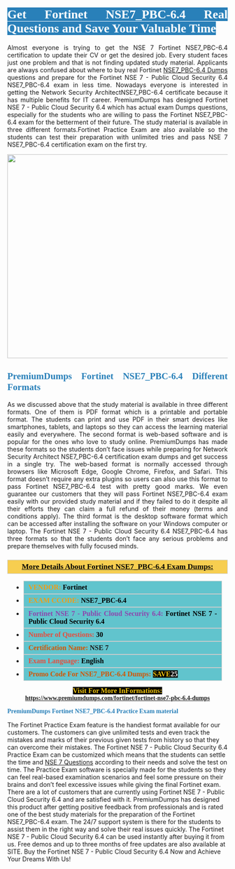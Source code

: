 <h1 style="text-align: justify;"><span style="color:#ffffff;"><span style="font-family:Georgia,serif;"><strong><span style="background-color:#2980b9;">Get Fortinet NSE7_PBC-6.4 Real Questions and Save Your Valuable Time</span></strong></span></span></h1>

<p style="text-align: justify;">Almost everyone is trying to get the NSE 7 Fortinet NSE7_PBC-6.4 certification to update their CV or get the desired job. Every student faces just one problem and that is not finding updated study material. Applicants are always confused about where to buy real Fortinet <a href="https://www.premiumdumps.com/fortinet/fortinet-nse7-pbc-6.4-dumps">NSE7_PBC-6.4 Dumps</a> questions and prepare for the Fortinet NSE 7 - Public Cloud Security 6.4 NSE7_PBC-6.4 exam in less time. Nowadays everyone is interested in getting the Network Security ArchitectNSE7_PBC-6.4 certificate because it has multiple benefits for IT career. PremiumDumps has designed Fortinet NSE 7 - Public Cloud Security 6.4 which has actual exam Dumps questions, especially for the students who are willing to pass the Fortinet NSE7_PBC-6.4 exam for the betterment of their future. The study material is available in three different formats.Fortinet Practice Exam are also available so the students can test their preparation with unlimited tries and pass NSE 7 NSE7_PBC-6.4 certification exam on the first try.</p>

<p style="text-align: center;"><a href="https://www.premiumdumps.com/fortinet/fortinet-nse7-pbc-6.4-dumps"><img alt="" src="https://i.imgur.com/KJGzbJ2.jpeg" style="width: 700px; height: 465px;" /></a></p>

<h2 style="text-align: justify;"><span style="color:#2980b9;"><span style="font-family:Georgia,serif;"><strong>PremiumDumps Fortinet NSE7_PBC-6.4 Different Formats</strong></span></span></h2>

<p style="text-align: justify;">As we discussed above that the study material is available in three different formats. One of them is PDF format which is a printable and portable format. The students can print and use PDF in their smart devices like smartphones, tablets, and laptops so they can access the learning material easily and everywhere. The second format is web-based software and is popular for the ones who love to study online. PremiumDumps has made these formats so the students don’t face issues while preparing for Network Security Architect NSE7_PBC-6.4 certification exam dumps and get success in a single try. The web-based format is normally accessed through browsers like Microsoft Edge, Google Chrome, Firefox, and Safari. This format doesn’t require any extra plugins so users can also use this format to pass Fortinet NSE7_PBC-6.4 test with pretty good marks. We even guarantee our customers that they will pass Fortinet NSE7_PBC-6.4 exam easily with our provided study material and if they failed to do it despite all their efforts they can claim a full refund of their money (terms and conditions apply). The third format is the desktop software format which can be accessed after installing the software on your Windows computer or laptop. The Fortinet NSE 7 - Public Cloud Security 6.4 NSE7_PBC-6.4 has three formats so that the students don’t face any serious problems and prepare themselves with fully focused minds.</p>

<h3 style="background: #f7ce50; border: 1px solid rgb(204, 204, 204); padding: 5px 10px; text-align: center;"><span style="font-family:Georgia,serif;"><u><u><span style="color:#000000;"><span style="font-size:11pt"><span style="line-height:normal"><b><span style="font-size:13.0pt"><span cambria="">More Details About Fortinet NSE7_PBC-6.4 Exam Dumps:</span></span></b></span></span></span></u></u></span></h3>

<ul>
	<li style="margin:0cm 10pt">
	<div style="background:#61c4cd; border: 1px solid rgb(204, 204, 204); padding: 5px 10px; text-align: justify;"><span style="font-family:Georgia,serif;"><span style="font-size:11pt"><span style="line-height:normal"><b><span style="font-size:12.0pt"><span new="" roman="" times=""><span style="color:#f39c12;">VENDOR:</span> <span style="color:#000000;">Fortinet</span></span></span></b></span></span></span></div>
	</li>
	<li style="margin:0cm 10pt">
	<div style="background: #61c4cd; border: 1px solid rgb(204, 204, 204); padding: 5px 10px; text-align: justify;"><span style="font-family:Georgia,serif;"><span style="font-size:11pt"><span style="line-height:normal"><b><span style="font-size:12.0pt"><span new="" roman="" times=""><span style="color:#f39c12;">EXAM CCODE:</span> <span style="color:#000000;">NSE7_PBC-6.4</span></span></span></b></span></span></span></div>
	</li>
	<li style="margin:0cm 10pt">
	<div style="background: #61c4cd; border: 1px solid rgb(204, 204, 204); padding: 5px 10px; text-align: justify;"><span style="font-family:Georgia,serif;"><span style="font-size:11pt"><span style="line-height:normal"><b><span style="font-size:12.0pt"><span new="" roman="" times=""><span style="color:#8e44ad;">Fortinet NSE 7 - Public Cloud Security 6.4:</span> <span style="color:#000000;">Fortinet NSE 7 - Public Cloud Security 6.4</span></span></span></b></span></span></span></div>
	</li>
	<li style="margin:0cm 10pt">
	<div style="background: #61c4cd; border: 1px solid rgb(204, 204, 204); padding: 5px 10px;"><span style="font-family:Georgia,serif;"><span style="font-size:11pt"><span style="line-height:normal"><b><span style="font-size:12.0pt"><span new="" roman="" times=""><span style="color:#e74c3c;">Number of Questions:</span><span style="color:#000000;"><span style="color:#f1c40f;"> </span>30</span></span></span></b></span></span></span></div>
	</li>
	<li style="margin:0cm 10pt">
	<div style="background: #61c4cd; border: 1px solid rgb(204, 204, 204); padding: 5px 10px; text-align: justify;"><span style="font-family:Georgia,serif;"><span style="font-size:11pt"><span style="line-height:normal"><b><span style="font-size:12.0pt"><span new="" roman="" times=""><span style="color:#d35400;">Certification Name:</span> NSE 7</span></span></b></span></span></span></div>
	</li>
	<li style="margin:0cm 10pt">
	<div style="background: #61c4cd; border: 1px solid rgb(204, 204, 204); padding: 5px 10px; text-align: justify;"><span style="font-family:Georgia,serif;"><span style="font-size:11pt"><span style="line-height:normal"><b><span style="font-size:12.0pt"><span new="" roman="" times=""><span style="color:#e74c3c;">Exam Language:</span> <span style="color:#000000;">English</span></span></span></b></span></span></span></div>
	</li>
	<li style="margin:0cm 10pt">
	<div style="background: #61c4cd; border: 1px solid rgb(204, 204, 204); padding: 5px 10px;"><span style="font-family:Georgia,serif;"><span style="font-size:11pt"><span style="line-height:normal"><b><span style="font-size:12.0pt"><span new="" roman="" times=""><span style="color:#d35400;">Promo Code For NSE7_PBC-6.4 Dumps:</span><span style="color:#f1c40f;"> <span style="background-color:#000000;">SAVE</span></span><span style="color:#ffffff;"><span style="background-color:#000000;">25</span></span></span></span></b></span></span></span></div>
	</li>
</ul>

<p style="text-align: center;"><span style="font-family:Georgia,serif;"><strong><span style="font-size:16px;"><span style="color:#f1c40f;"><span style="background-color:#000000;">Visit For More InFormations:</span></span></span> <a href="https://www.premiumdumps.com/fortinet/fortinet-nse7-pbc-6.4-dumps">https://www.premiumdumps.com/fortinet/fortinet-nse7-pbc-6.4-dumps</a></strong></span></p>

<p><span style="color:#2980b9;"><span style="font-family:Georgia,serif;"><strong><strong><strong>PremiumDumps Fortinet NSE7_PBC-6.4 Practice Exam material</strong></strong></strong></span></span></p>

<p>The Fortinet Practice Exam feature is the handiest format available for our customers. The customers can give unlimited tests and even track the mistakes and marks of their previous given tests from history so that they can overcome their mistakes. The Fortinet NSE 7 - Public Cloud Security 6.4 Practice Exam can be customized which means that the students can settle the time and <a href="https://www.premiumdumps.com/fortinet/nse-7-dumps">NSE 7 Questions</a> according to their needs and solve the test on time. The Practice Exam software is specially made for the students so they can feel real-based examination scenarios and feel some pressure on their brains and don’t feel excessive issues while giving the final Fortinet exam. There are a lot of customers that are currently using Fortinet NSE 7 - Public Cloud Security 6.4 and are satisfied with it. PremiumDumps has designed this product after getting positive feedback from professionals and is rated one of the best study materials for the preparation of the Fortinet NSE7_PBC-6.4 exam. The 24/7 support system is there for the students to assist them in the right way and solve their real issues quickly. The Fortinet NSE 7 - Public Cloud Security 6.4 can be used instantly after buying it from us. Free demos and up to three months of free updates are also available at SITE. Buy the Fortinet NSE 7 - Public Cloud Security 6.4 Now and Achieve Your Dreams With Us!</p>
